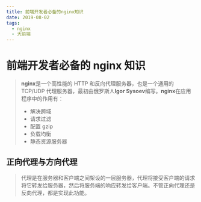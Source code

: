 ```yaml
---
title: 前端开发者必备的nginx知识
date: 2019-08-02
tags:
  - nginx
  - 大前端
---
```


# 前端开发者必备的 nginx 知识

> **nginx**是一个高性能的 HTTP 和反向代理服务器，也是一个通用的 TCP/UDP 代理服务器，最初由俄罗斯人**Igor Sysoev**编写。**nginx**在应用程序中的作用有：
>
> - 解决跨域
> - 请求过滤
> - 配置 gzip
> - 负载均衡
> - 静态资源服务器

## 正向代理与方向代理

> 代理是在服务器和客户端之间架设的一层服务器，代理将接受客户端的请求将它转发给服务器，然后将服务端的响应转发给客户端。不管正向代理还是反向代理，都是实现此功能。

<p align="center">
  <img :src="$withBase('/imgs/nginx-proxy.jpg')""/>
</p>
